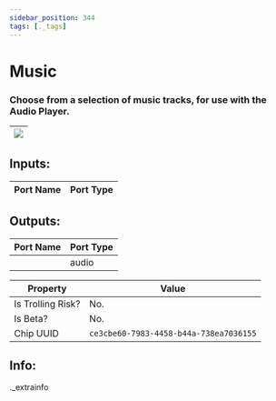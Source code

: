 ```yaml
---
sidebar_position: 344
tags: [._tags]
---
```


# Music


### Choose from a selection of music tracks, for use with the Audio Player.

| ![](https://images-ext-2.discordapp.net/external/MPmIaQzlEPmgGWlgi-WxBBXt0Bjv_zWPkg1y1f_sy3s/https/www.recroomcircuits.com/image/circuit/absolute-value?width=206&height=108) |
|-----|

## Inputs:
| Port Name | Port Type |
|-----------|-----------|

## Outputs:
| Port Name | Port Type |
|-----------|-----------|
|  | audio | 

| Property  | Value |
|-------------------|-----------|
| Is Trolling Risk? | No. |
| Is Beta? | No. |
| Chip UUID | `ce3cbe60-7983-4458-b44a-738ea7036155` |

## Info:
._extrainfo